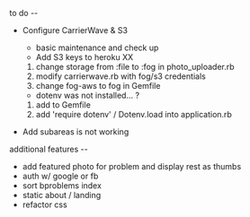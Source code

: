  to do --

* Configure CarrierWave & S3
  - basic maintenance and check up
  - Add S3 keys to heroku XX

  1. change storage from :file to :fog in photo_uploader.rb
  2. modify carrierwave.rb with fog/s3 credentials
  3. change fog-aws to fog in Gemfile

  * dotenv was not installed... ?
  1. add to Gemfile
  2. add 'require dotenv' / Dotenv.load into application.rb

* Add subareas is not working





additional features --
* add featured photo for problem and display rest as thumbs
* auth w/ google or fb
* sort bproblems index
* static about / landing
* refactor css
